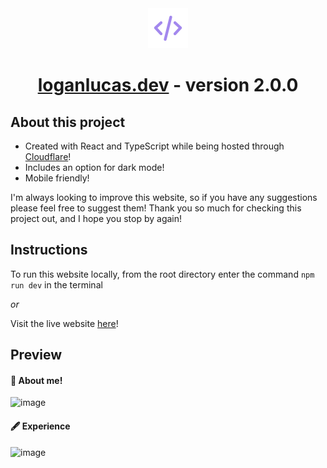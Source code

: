 <div align="center">
  <img src="public/code.svg" width="64" height="64">
  <h1>
    <a href="https://loganlucas.dev" target="_blank">loganlucas.dev</a> - version 2.0.0
  </h1>
</div>

## About this project

-   Created with React and TypeScript while being hosted through <a href="https://www.cloudflare.com/" target="_blank">Cloudflare</a>!
-   Includes an option for dark mode!
-   Mobile friendly!

I'm always looking to improve this website, so if you have any suggestions please feel free to suggest them! Thank you so much for checking this project out, and I hope you stop by again!

## Instructions

To run this website locally, from the root directory enter the command `npm run dev` in the terminal

_or_

Visit the live website <a href="https://loganlucas.dev" target="_blank">here</a>!

## Preview

#### 📔 About me!

<img width="1512" alt="image" src="https://github.com/user-attachments/assets/7596a410-0c79-44fb-95b7-0a807deb1f48" />

#### 🖋️ Experience

<img width="1512" alt="image" src="https://github.com/user-attachments/assets/553bde4f-f5cd-4964-8b07-21e4e71f39fd" />
